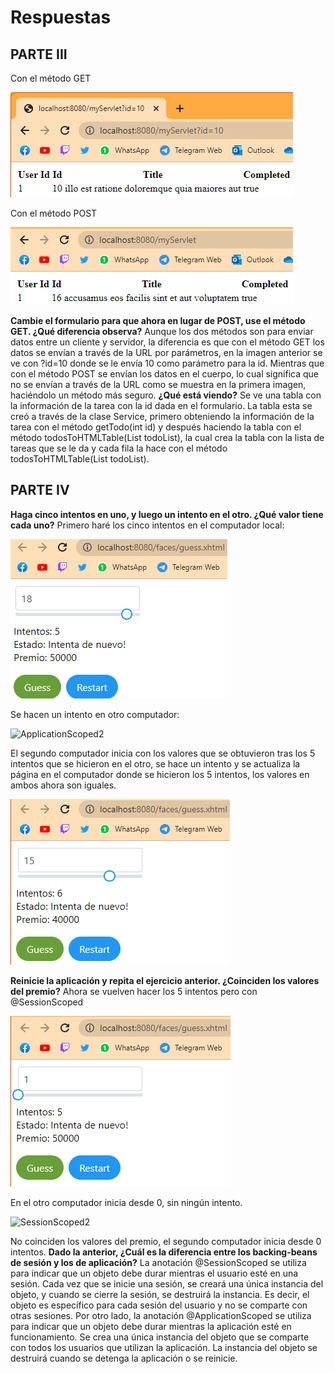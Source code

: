 # Respuestas
## PARTE III
Con el método GET

![GET](imagenes/GET.png)

Con el método POST

![POST](imagenes/POST.png)

**Cambie el formulario para que ahora en lugar de POST, use el método GET. ¿Qué diferencia observa?**
Aunque los dos métodos son para enviar datos entre un cliente y servidor, la diferencia es que con el método GET los datos se envían a través de la URL por parámetros, en la imagen anterior se ve con ?id=10 donde se le envía 10 como parámetro para la id. Mientras que con el método POST se envían los datos en el cuerpo, lo cual significa que no se envían a través de la URL como se muestra en la primera imagen, haciéndolo un método más seguro.
**¿Qué está viendo?**
Se ve una tabla con la información de la tarea con la id dada en el formulario. La tabla esta se creó a través de la clase Service, primero obteniendo la información de la tarea con el método getTodo(int id) y después haciendo la tabla con el método todosToHTMLTable(List<Todo> todoList), la cual crea la tabla con la lista de tareas que se le da y cada fila la hace con el método todosToHTMLTable(List<Todo> todoList).
## PARTE IV
**Haga cinco intentos en uno, y luego un intento en el otro. ¿Qué valor tiene cada uno?**
Primero haré los cinco intentos en el computador local:

![ApplicationScoped1](imagenes/ApplicationScoped1.png)

Se hacen un intento en otro computador:

![ApplicationScoped2](imagenes/ApplicationScoped2.png)

El segundo computador inicia con los valores que se obtuvieron tras los 5 intentos que se hicieron en el otro, se hace un intento y se actualiza la página en el computador donde se hicieron los 5 intentos, los valores en ambos ahora son iguales.

![ApplicationScoped3](imagenes/ApplicationScoped3.png)

**Reinicie la aplicación y repita el ejercicio anterior. ¿Coinciden los valores del premio?**
Ahora se vuelven hacer los 5 intentos pero con @SessionScoped

![SessionScoped1](imagenes/SessionScoped1.png)

En el otro computador inicia desde 0, sin ningún intento.

![SessionScoped2](imagenes/SessionScoped2.png)

No coinciden los valores del premio, el segundo computador inicia desde 0 intentos.
**Dado la anterior, ¿Cuál es la diferencia entre los backing-beans de sesión y los de aplicación?**
La anotación @SessionScoped se utiliza para indicar que un objeto debe durar mientras el usuario esté en una sesión. Cada vez que se inicie una sesión, se creará una única instancia del objeto, y cuando se cierre la sesión, se destruirá la instancia. Es decir, el objeto es específico para cada sesión del usuario y no se comparte con otras sesiones.
Por otro lado, la anotación @ApplicationScoped se utiliza para indicar que un objeto debe durar mientras la aplicación esté en funcionamiento. Se crea una única instancia del objeto que se comparte con todos los usuarios que utilizan la aplicación. La instancia del objeto se destruirá cuando se detenga la aplicación o se reinicie.
